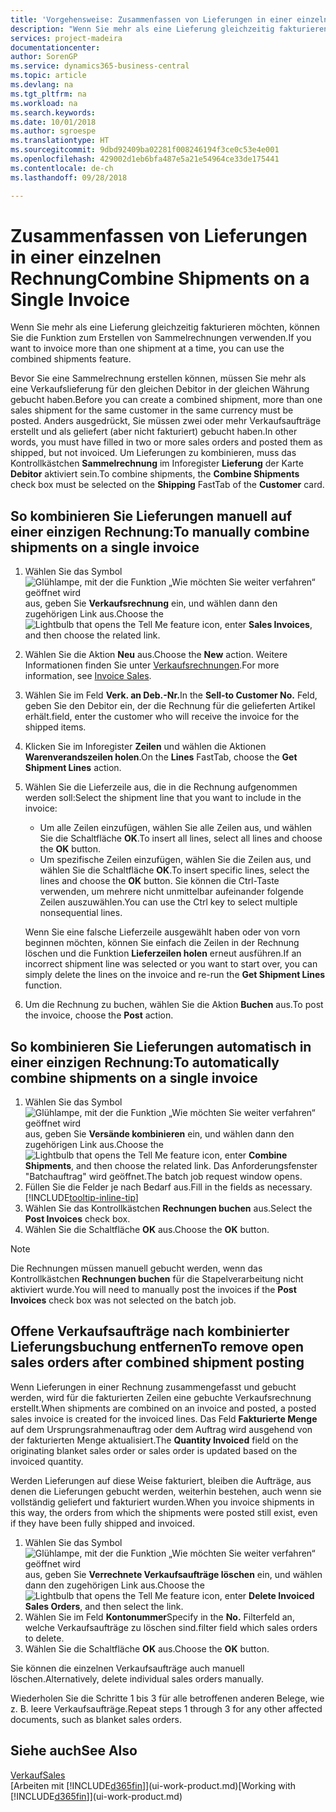 ```yaml
---
title: 'Vorgehensweise: Zusammenfassen von Lieferungen in einer einzelnen Rechnung | Microsoft Docs'
description: "Wenn Sie mehr als eine Lieferung gleichzeitig fakturieren möchten, können Sie die Funktion zum Erstellen von Sammelrechnungen verwenden."
services: project-madeira
documentationcenter: 
author: SorenGP
ms.service: dynamics365-business-central
ms.topic: article
ms.devlang: na
ms.tgt_pltfrm: na
ms.workload: na
ms.search.keywords: 
ms.date: 10/01/2018
ms.author: sgroespe
ms.translationtype: HT
ms.sourcegitcommit: 9dbd92409ba02281f008246194f3ce0c53e4e001
ms.openlocfilehash: 429002d1eb6bfa487e5a21e54964ce33de175441
ms.contentlocale: de-ch
ms.lasthandoff: 09/28/2018

---
```

# <a name="combine-shipments-on-a-single-invoice"></a><span data-ttu-id="0217e-103">Zusammenfassen von Lieferungen in einer einzelnen Rechnung</span><span class="sxs-lookup"><span data-stu-id="0217e-103">Combine Shipments on a Single Invoice</span></span>
<span data-ttu-id="0217e-104">Wenn Sie mehr als eine Lieferung gleichzeitig fakturieren möchten, können Sie die Funktion zum Erstellen von Sammelrechnungen verwenden.</span><span class="sxs-lookup"><span data-stu-id="0217e-104">If you want to invoice more than one shipment at a time, you can use the combined shipments feature.</span></span>  

 <span data-ttu-id="0217e-105">Bevor Sie eine Sammelrechnung erstellen können, müssen Sie mehr als eine Verkaufslieferung für den gleichen Debitor in der gleichen Währung gebucht haben.</span><span class="sxs-lookup"><span data-stu-id="0217e-105">Before you can create a combined shipment, more than one sales shipment for the same customer in the same currency must be posted.</span></span> <span data-ttu-id="0217e-106">Anders ausgedrückt, Sie müssen zwei oder mehr Verkaufsaufträge erstellt und als geliefert (aber nicht fakturiert) gebucht haben.</span><span class="sxs-lookup"><span data-stu-id="0217e-106">In other words, you must have filled in two or more sales orders and posted them as shipped, but not invoiced.</span></span> <span data-ttu-id="0217e-107">Um Lieferungen zu kombinieren, muss das Kontrollkästchen **Sammelrechnung** im Inforegister **Lieferung** der Karte **Debitor** aktiviert sein.</span><span class="sxs-lookup"><span data-stu-id="0217e-107">To combine shipments, the **Combine Shipments** check box must be selected on the **Shipping** FastTab of the **Customer** card.</span></span>  

## <a name="to-manually-combine-shipments-on-a-single-invoice"></a><span data-ttu-id="0217e-108">So kombinieren Sie Lieferungen manuell auf einer einzigen Rechnung:</span><span class="sxs-lookup"><span data-stu-id="0217e-108">To manually combine shipments on a single invoice</span></span>  
1. <span data-ttu-id="0217e-109">Wählen Sie das Symbol ![Glühlampe, mit der die Funktion „Wie möchten Sie weiter verfahren“ geöffnet wird](media/ui-search/search_small.png "Wie möchten Sie weiter verfahren?") aus, geben Sie **Verkaufsrechnung** ein, und wählen dann den zugehörigen Link aus.</span><span class="sxs-lookup"><span data-stu-id="0217e-109">Choose the ![Lightbulb that opens the Tell Me feature](media/ui-search/search_small.png "Tell me what you want to do") icon, enter **Sales Invoices**, and then choose the related link.</span></span>  
2. <span data-ttu-id="0217e-110">Wählen Sie die Aktion **Neu** aus.</span><span class="sxs-lookup"><span data-stu-id="0217e-110">Choose the **New** action.</span></span> <span data-ttu-id="0217e-111">Weitere Informationen finden Sie unter [Verkaufsrechnungen](sales-how-invoice-sales.md).</span><span class="sxs-lookup"><span data-stu-id="0217e-111">For more information, see [Invoice Sales](sales-how-invoice-sales.md).</span></span>
3. <span data-ttu-id="0217e-112">Wählen Sie im Feld **Verk. an Deb.-Nr.**</span><span class="sxs-lookup"><span data-stu-id="0217e-112">In the **Sell-to Customer No.**</span></span> <span data-ttu-id="0217e-113">Feld, geben Sie den Debitor ein, der die Rechnung für die gelieferten Artikel erhält.</span><span class="sxs-lookup"><span data-stu-id="0217e-113">field, enter the customer who will receive the invoice for the shipped items.</span></span>  
4. <span data-ttu-id="0217e-114">Klicken Sie im Inforegister **Zeilen** und wählen die  Aktionen **Warenverandszeilen holen**.</span><span class="sxs-lookup"><span data-stu-id="0217e-114">On the **Lines** FastTab, choose the **Get Shipment Lines** action.</span></span>  
5. <span data-ttu-id="0217e-115">Wählen Sie die Lieferzeile aus, die in die Rechnung aufgenommen werden soll:</span><span class="sxs-lookup"><span data-stu-id="0217e-115">Select the shipment line that you want to include in the invoice:</span></span>  

    - <span data-ttu-id="0217e-116">Um alle Zeilen einzufügen, wählen Sie alle Zeilen aus, und wählen Sie die Schaltfläche **OK**.</span><span class="sxs-lookup"><span data-stu-id="0217e-116">To insert all lines, select all lines and choose the **OK** button.</span></span>  
    - <span data-ttu-id="0217e-117">Um spezifische Zeilen einzufügen, wählen Sie die Zeilen aus, und wählen Sie die Schaltfläche **OK**.</span><span class="sxs-lookup"><span data-stu-id="0217e-117">To insert specific lines, select the lines and choose the **OK** button.</span></span> <span data-ttu-id="0217e-118">Sie können die Ctrl-Taste verwenden, um mehrere nicht unmittelbar aufeinander folgende Zeilen auszuwählen.</span><span class="sxs-lookup"><span data-stu-id="0217e-118">You can use the Ctrl key to select multiple nonsequential lines.</span></span>  

    <span data-ttu-id="0217e-119">Wenn Sie eine falsche Lieferzeile ausgewählt haben oder von vorn beginnen möchten, können Sie einfach die Zeilen in der Rechnung löschen und die Funktion **Lieferzeilen holen** erneut ausführen.</span><span class="sxs-lookup"><span data-stu-id="0217e-119">If an incorrect shipment line was selected or you want to start over, you can simply delete the lines on the invoice and re-run the **Get Shipment Lines** function.</span></span>  
7. <span data-ttu-id="0217e-120">Um die Rechnung zu buchen, wählen Sie die Aktion **Buchen** aus.</span><span class="sxs-lookup"><span data-stu-id="0217e-120">To post the invoice, choose the **Post** action.</span></span>  

## <a name="to-automatically-combine-shipments-on-a-single-invoice"></a><span data-ttu-id="0217e-121">So kombinieren Sie Lieferungen automatisch in einer einzigen Rechnung:</span><span class="sxs-lookup"><span data-stu-id="0217e-121">To automatically combine shipments on a single invoice</span></span>  
1. <span data-ttu-id="0217e-122">Wählen Sie das Symbol ![Glühlampe, mit der die Funktion „Wie möchten Sie weiter verfahren“ geöffnet wird](media/ui-search/search_small.png "Wie möchten Sie weiter verfahren?") aus, geben Sie **Versände kombinieren** ein, und wählen dann den zugehörigen Link aus.</span><span class="sxs-lookup"><span data-stu-id="0217e-122">Choose the ![Lightbulb that opens the Tell Me feature](media/ui-search/search_small.png "Tell me what you want to do") icon, enter **Combine Shipments**, and then choose the related link.</span></span> <span data-ttu-id="0217e-123">Das Anforderungsfenster "Batchauftrag" wird geöffnet.</span><span class="sxs-lookup"><span data-stu-id="0217e-123">The batch job request window opens.</span></span>  
2. <span data-ttu-id="0217e-124">Füllen Sie die Felder je nach Bedarf aus.</span><span class="sxs-lookup"><span data-stu-id="0217e-124">Fill in the fields as necessary.</span></span> [!INCLUDE[tooltip-inline-tip](includes/tooltip-inline-tip_md.md)]
3. <span data-ttu-id="0217e-125">Wählen Sie das Kontrollkästchen **Rechnungen buchen** aus.</span><span class="sxs-lookup"><span data-stu-id="0217e-125">Select the **Post Invoices** check box.</span></span>  
4.  <span data-ttu-id="0217e-126">Wählen Sie die Schaltfläche **OK** aus.</span><span class="sxs-lookup"><span data-stu-id="0217e-126">Choose the **OK** button.</span></span>  

> [!NOTE]  
>  <span data-ttu-id="0217e-127">Die Rechnungen müssen manuell gebucht werden, wenn das Kontrollkästchen **Rechnungen buchen** für die Stapelverarbeitung nicht aktiviert wurde.</span><span class="sxs-lookup"><span data-stu-id="0217e-127">You will need to manually post the invoices if the **Post Invoices** check box was not selected on the batch job.</span></span>  

## <a name="to-remove-open-sales-orders-after-combined-shipment-posting"></a><span data-ttu-id="0217e-128">Offene Verkaufsaufträge nach kombinierter Lieferungsbuchung entfernen</span><span class="sxs-lookup"><span data-stu-id="0217e-128">To remove open sales orders after combined shipment posting</span></span> 
<span data-ttu-id="0217e-129">Wenn Lieferungen in einer Rechnung zusammengefasst und gebucht werden, wird für die fakturierten Zeilen eine gebuchte Verkaufsrechnung erstellt.</span><span class="sxs-lookup"><span data-stu-id="0217e-129">When shipments are combined on an invoice and posted, a posted sales invoice is created for the invoiced lines.</span></span> <span data-ttu-id="0217e-130">Das Feld **Fakturierte Menge** auf dem Ursprungsrahmenauftrag oder dem Auftrag wird ausgehend von der fakturierten Menge aktualisiert.</span><span class="sxs-lookup"><span data-stu-id="0217e-130">The **Quantity Invoiced** field on the originating blanket sales order or sales order is updated based on the invoiced quantity.</span></span>  

<span data-ttu-id="0217e-131">Werden Lieferungen auf diese Weise fakturiert, bleiben die Aufträge, aus denen die Lieferungen gebucht werden, weiterhin bestehen, auch wenn sie vollständig geliefert und fakturiert wurden.</span><span class="sxs-lookup"><span data-stu-id="0217e-131">When you invoice shipments in this way, the orders from which the shipments were posted still exist, even if they have been fully shipped and invoiced.</span></span>   

1. <span data-ttu-id="0217e-132">Wählen Sie das Symbol ![Glühlampe, mit der die Funktion „Wie möchten Sie weiter verfahren“ geöffnet wird](media/ui-search/search_small.png "Wie möchten Sie weiter verfahren?") aus, geben Sie **Verrechnete Verkaufsaufträge löschen** ein, und wählen dann den zugehörigen Link aus.</span><span class="sxs-lookup"><span data-stu-id="0217e-132">Choose the ![Lightbulb that opens the Tell Me feature](media/ui-search/search_small.png "Tell me what you want to do") icon, enter **Delete Invoiced Sales Orders**, and then select the link.</span></span>  
2. <span data-ttu-id="0217e-133">Wählen Sie im Feld **Kontonummer**</span><span class="sxs-lookup"><span data-stu-id="0217e-133">Specify in the **No.**</span></span> <span data-ttu-id="0217e-134">Filterfeld an, welche Verkaufsaufträge zu löschen sind.</span><span class="sxs-lookup"><span data-stu-id="0217e-134">filter field which sales orders to delete.</span></span>  
3. <span data-ttu-id="0217e-135">Wählen Sie die Schaltfläche **OK** aus.</span><span class="sxs-lookup"><span data-stu-id="0217e-135">Choose the **OK** button.</span></span>  

<span data-ttu-id="0217e-136">Sie können die einzelnen Verkaufsaufträge auch manuell löschen.</span><span class="sxs-lookup"><span data-stu-id="0217e-136">Alternatively, delete individual sales orders manually.</span></span>  

<span data-ttu-id="0217e-137">Wiederholen Sie die Schritte 1 bis 3 für alle betroffenen anderen Belege, wie z. B. leere Verkaufsaufträge.</span><span class="sxs-lookup"><span data-stu-id="0217e-137">Repeat steps 1 through 3 for any other affected documents, such as blanket sales orders.</span></span>

## <a name="see-also"></a><span data-ttu-id="0217e-138">Siehe auch</span><span class="sxs-lookup"><span data-stu-id="0217e-138">See Also</span></span>  
[<span data-ttu-id="0217e-139">Verkauf</span><span class="sxs-lookup"><span data-stu-id="0217e-139">Sales</span></span>](sales-manage-sales.md)  
<span data-ttu-id="0217e-140">[Arbeiten mit [!INCLUDE[d365fin](includes/d365fin_md.md)]](ui-work-product.md)</span><span class="sxs-lookup"><span data-stu-id="0217e-140">[Working with [!INCLUDE[d365fin](includes/d365fin_md.md)]](ui-work-product.md)</span></span>

